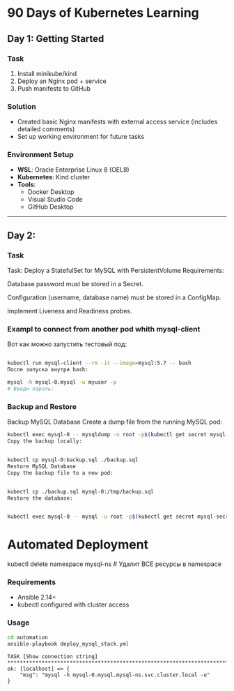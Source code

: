 # 90 Days of Kubernetes Learning

## Day 1: Getting Started

### Task
1. Install minikube/kind
2. Deploy an Nginx pod + service
3. Push manifests to GitHub

### Solution
- Created basic Nginx manifests with external access service (includes detailed comments)
- Set up working environment for future tasks

### Environment Setup
- **WSL**: Oracle Enterprise Linux 8 (OEL8)
- **Kubernetes**: Kind cluster
- **Tools**:
  - Docker Desktop
  - Visual Studio Code
  - GitHub Desktop  

---   
## Day 2:   
### Task  
Task: Deploy a StatefulSet for MySQL with PersistentVolume
Requirements:

Database password must be stored in a Secret.

Configuration (username, database name) must be stored in a ConfigMap.

Implement Liveness and Readiness probes.

### Exampl to connect from another pod whith mysql-client
Вот как можно запустить тестовый под:

```bash

kubectl run mysql-client --rm -it --image=mysql:5.7 -- bash
После запуска внутри bash:

mysql -h mysql-0.mysql -u myuser -p
# Введи пароль: 
```

### Backup and Restore
Backup MySQL Database
Create a dump file from the running MySQL pod:

```bash
kubectl exec mysql-0 -- mysqldump -u root -p$(kubectl get secret mysql-secret -o jsonpath='{.data.password}' | base64 -d) app_db > backup.sql
Copy the backup locally:


kubectl cp mysql-0:backup.sql ./backup.sql
Restore MySQL Database
Copy the backup file to a new pod:


kubectl cp ./backup.sql mysql-0:/tmp/backup.sql
Restore the database:


kubectl exec mysql-0 -- mysql -u root -p$(kubectl get secret mysql-secret -o jsonpath='{.data.password}' | base64 -d) app_db < /tmp/backup.sql
``` 

# Automated Deployment  
kubectl delete namespace mysql-ns  # Удалит ВСЕ ресурсы в namespace

### Requirements  
- Ansible 2.14+  
- kubectl configured with cluster access  

### Usage  
```bash  
cd automation  
ansible-playbook deploy_mysql_stack.yml
```
```
TASK [Show connection string] ***********************************************************************************************************************************************************************************
ok: [localhost] => {
    "msg": "mysql -h mysql-0.mysql.mysql-ns.svc.cluster.local -u"
}